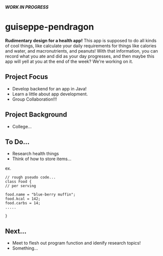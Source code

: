 ***WORK IN PROGRESS***

# guiseppe-pendragon

 **Rudimentary design for a health app!** This app is supposed to do all kinds
of cool things, like calculate your daily requirements for things like calories and water,
and macronutrients, and peanuts! With that information, you can record what you ate and did as your day
progresses, and then maybe this app will yell at you at the end of the week? We're working on it.


## Project Focus
* Develop backend for an app in Java!
* Learn a little about app development.
* Group Collaboration!!!

## Project Background
* College...

## To Do...
* Research health things
* Think of how to store items...

ex.
```
// rough pseudo code...
class Food {
// per serving

food.name = "blue-berry muffin";
food.kcal = 142;
food.carbs = 14;
.....

}
```

## Next...
* Meet to flesh out program function and idenify research topics!
* Something...

